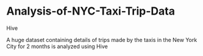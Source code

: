# Analysis-of-NYC-Taxi-Trip-Data
Hive

A huge dataset containing details of trips made by the taxis in the New York City for 2 months is analyzed using Hive
